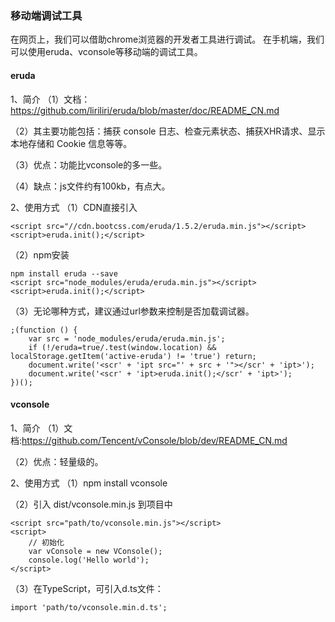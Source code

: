 ### 移动端调试工具
在网页上，我们可以借助chrome浏览器的开发者工具进行调试。
在手机端，我们可以使用eruda、vconsole等移动端的调试工具。

#### eruda
1、简介
（1）文档：https://github.com/liriliri/eruda/blob/master/doc/README_CN.md

（2）其主要功能包括：捕获 console 日志、检查元素状态、捕获XHR请求、显示本地存储和 Cookie 信息等等。

（3）优点：功能比vconsole的多一些。

（4）缺点：js文件约有100kb，有点大。

2、使用方式
（1）CDN直接引入

    <script src="//cdn.bootcss.com/eruda/1.5.2/eruda.min.js"></script>
    <script>eruda.init();</script>

（2）npm安装

    npm install eruda --save
    <script src="node_modules/eruda/eruda.min.js"></script>
    <script>eruda.init();</script>

（3）无论哪种方式，建议通过url参数来控制是否加载调试器。

    ;(function () {
        var src = 'node_modules/eruda/eruda.min.js';
        if (!/eruda=true/.test(window.location) && localStorage.getItem('active-eruda') != 'true') return;
        document.write('<scr' + 'ipt src="' + src + '"></scr' + 'ipt>');
        document.write('<scr' + 'ipt>eruda.init();</scr' + 'ipt>');
    })();

#### vconsole
1、简介
（1）文档:https://github.com/Tencent/vConsole/blob/dev/README_CN.md

（2）优点：轻量级的。

2、使用方式
（1）npm install vconsole

（2）引入 dist/vconsole.min.js 到项目中

    <script src="path/to/vconsole.min.js"></script>
    <script>
        // 初始化
        var vConsole = new VConsole();
        console.log('Hello world');
    </script>

（3）在TypeScript，可引入d.ts文件：

    import 'path/to/vconsole.min.d.ts';
